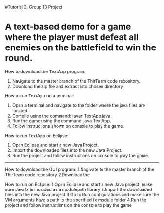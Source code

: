 #Tutorial 3, Group 13 Project

# A text-based demo for a game where the player must defeat all enemies on the battlefield to win the round.

How to download the TextApp program:
1. Navigate to the master branch of the ThirTeam code repository.
2. Download the zip file and extract into chosen directory.

How to run TextApp on a terminal:
1. Open a terminal and navigate to the folder where the java files are located.
2. Compile using the command: javac TextApp.java.
3. Run the game using the command: java TextApp.
4. Follow instructions shown on console to play the game.

How to run TextApp on Eclipse:
1. Open Eclipse and start a new Java Project.
2. Import the downloaded files into the new Java Project.
3. Run the project and follow instructions on console to play the game.

------------------------------------------------------------------------

How to download the GUI program:
1.Nagivate to the master branch of the ThirTeam code repository
2.Download the 

How to run on Eclipse:
1.Open Eclipse and start a new Java project, make sure Javafx is included as a modulepath library
2.Import the downloaded files into the new Java project
3.Go to Run configurations and make sure the VM arguments have a path to the specified fx module folder
4.Run the project and follow instructions on the console to play the game